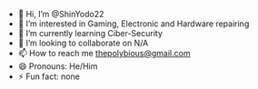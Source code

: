 - 👋 Hi, I’m @ShinYodo22
- 👀 I’m interested in Gaming, Electronic and Hardware repairing  
- 🌱 I’m currently learning Ciber-Security
- 💞️ I’m looking to collaborate on N/A
- 📫 How to reach me thepolybious@gmail.com  
- 😄 Pronouns: He/Him
- ⚡ Fun fact: none

<!---
ShinYodo22/ShinYodo22 is a ✨ special ✨ repository because its `README.md` (this file) appears on your GitHub profile.
You can click the Preview link to take a look at your changes.
--->
